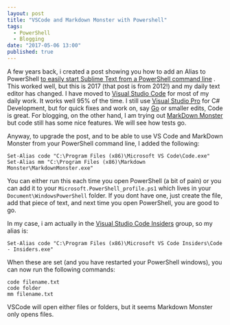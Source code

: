 ```yaml
---
layout: post
title: "VSCode and Markdown Monster with Powershell"
tags:
  - PowerShell
  - Blogging
date: "2017-05-06 13:00"
published: true
---
```

A few years back, i created a post showing you how to add an Alias to PowerShell [to easily start Sublime Text from a PowerShell command line][1] . This worked well, but this is 2017 (that post is from 2012!) and my daily text editor has changed. I have moved to [Visual Studio Code][2] for most of my daily work. It works well 95% of the time. I still use [Visual Studio Pro][5] for C# Development, but for quick fixes and work on, say [Go][6] or smaller edits, Code is great. For blogging, on the other hand, I am trying out [MarkDown Monster][3] but code still has some nice features. We will see how tests go.

Anyway, to upgrade the post, and to be able to use VS Code and MarkDown Monster from your PowerShell command line, I added the following:

    Set-Alias code "C:\Program Files (x86)\Microsoft VS Code\Code.exe"
    Set-Alias mm "C:\Program Files (x86)\Markdown Monster\MarkdownMonster.exe"

You can either run this each time you open PowerShell (a bit of pain) or you can add it to your `Microsoft.PowerShell_profile.ps1` which lives in your `Document\WindowsPowerShell` folder. If you dont have one, just create the file, add that piece of text, and next time you open PowerShell, you are good to go.

In my case, i am actually in the [Visual Studio Code Insiders][4] group, so my alias is:

    Set-Alias code "C:\Program Files (x86)\Microsoft VS Code Insiders\Code - Insiders.exe"

When these are set (and you have restarted your PowerShell windows), you can now run the following commands:

    code filename.txt
    code folder
    mm filename.txt

VSCode will open either files or folders, but it seems Markdown Monster only opens files.

[1]:https://www.tiernanotoole.ie/2012/08/30/SublimeText-With-Powershell.html
[2]:https://code.visualstudio.com/
[3]:https://markdownmonster.west-wind.com/
[4]:https://code.visualstudio.com/insiders
[5]:https://www.visualstudio.com/vs/
[6]:https://golang.org/